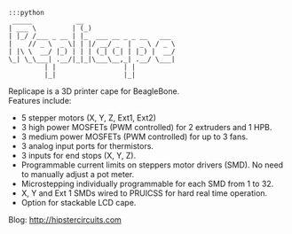     :::python
     _____           __
    | ___ \         | (_)
    | |_/ /___ _ __ | |_  ___ __ _ _ __   ___
    |    // _ \  _ \| | |/ __/ _  |  _ \ / _ \
    | |\ \  __/ |_) | | | (_| (_| | |_) |  __/
    \_| \_\___| .__/|_|_|\___\__,_| .__/ \___|
             | |                 | |
             |_|                 |_|

Replicape is a 3D printer cape for BeagleBone.  
Features include:  
-   5 stepper motors (X, Y, Z, Ext1, Ext2)  
-   3 high power MOSFETs (PWM controlled) for 2 extruders and 1 HPB.  
-   3 medium power MOSFETs (PWM controlled) for up to 3 fans.  
-   3 analog input ports for thermistors.  
-   3 inputs for end stops (X, Y, Z).  
-   Programmable current limits on steppers motor drivers (SMD). No need to manually adjust a pot meter.  
-   Microstepping individually programmable for each SMD from 1 to 32.  
-   X, Y and Ext 1 SMDs wired to PRUICSS for hard real time operation.  
-   Option for stackable LCD cape.  
  
Blog: http://hipstercircuits.com
